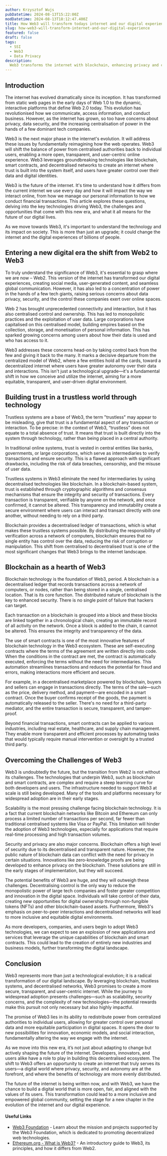 ```yaml
---
author: Krzysztof Wujs
pubDatetime: 2024-08-13T15:22:00Z
modDatetime: 2024-08-13T18:12:47.400Z
title: How Web3 will transform todays internet and our digital experience
slug: how-web3-will-transform-internet-and-our-digital-experience
featured: false
draft: false
tags:
  - SSI
  - Web3
  - Data Privacy
description:
  Web3 transforms the internet with blockchain, enhancing privacy and creating a secure, user-focused space.
---
```

## Introduction

The internet has evolved dramatically since its inception. It has transformed from static web pages in the early days of Web 1.0 to the dynamic, interactive platforms that define Web 2.0 today. This evolution has revolutionised how we communicate, access information, and conduct business. However, as the internet has grown, so too have concerns about privacy, data security, and the increasing centralisation of power in the hands of a few dominant tech companies.

Web3 is the next major phase in the internet's evolution. It will address these issues by fundamentally reimagining how the web operates. Web3 will shift the balance of power from centralised authorities back to individual users, enabling a more open, transparent, and user-centric online experience. Web3 leverages groundbreaking technologies like blockchain, smart contracts, and decentralised networks to create an internet where trust is built into the system itself, and users have greater control over their data and digital identities.

Web3 is the future of the internet. It's time to understand how it differs from the current internet we use every day and how it will impact the way we interact online, from how we manage our personal information to how we conduct financial transactions. This article explores these questions, delving into the key technologies driving Web3, the challenges and opportunities that come with this new era, and what it all means for the future of our digital lives.

As we move towards Web3, it's important to understand the technology and its impact on society. This is more than just an upgrade; it could change the internet and the digital experiences of billions of people.

## Entering a new digital era the shift from Web2 to Web3

To truly understand the significance of Web3, it's essential to grasp where we are now – Web2. This version of the internet has transformed our digital experiences, creating social media, user-generated content, and seamless global communication. However, it has also led to a concentration of power in the hands of a few tech giants, raising serious concerns about data privacy, security, and the control these companies exert over online spaces.

Web 2 has brought unprecedented connectivity and interaction, but it has also centralised control and ownership. This has led to monopolistic practices and the exploitation of user data. Large corporations have capitalised on this centralised model, building empires based on the collection, storage, and monetisation of personal information. This has sparked growing concerns among users about how their data is used and who has access to it.

Web3 addresses these concerns head-on by taking control back from the few and giving it back to the many. It marks a decisive departure from the centralized model of Web2, where a few entities hold all the cards, toward a decentralized internet where users have greater autonomy over their data and interactions. This isn't just a technological upgrade—it's a fundamental shift in how we conceive and utilize the internet, aiming for a more equitable, transparent, and user-driven digital environment.

## Building trust in a trustless world through technology

Trustless systems are a base of Web3, the term "trustless" may appear to be misleading, give that trust is a fundamental aspect of any transaction or interaction. To be precise: in the context of Web3, “trustless” does not equate to a total absence of trust. It means that trust is built directly into the system through technology, rather than being placed in a central authority.

In traditional online systems, trust is vested in central entities like banks, governments, or large corporations, which serve as intermediaries to verify transactions and ensure security. This is a flawed approach with significant drawbacks, including the risk of data breaches, censorship, and the misuse of user data.

Trustless systems in Web3 eliminate the need for intermediaries by using decentralised technologies like blockchain. In a blockchain-based system, trust is established through cryptographic algorithms and consensus mechanisms that ensure the integrity and security of transactions. Every transaction is transparent, verifiable by anyone on the network, and once confirmed, it cannot be altered. This transparency and immutability create a secure environment where users can interact and transact directly with one another, without needing to rely on a third party.

Blockchain provides a decentralised ledger of transactions, which is what makes these trustless systems possible. By distributing the responsibility of verification across a network of computers, blockchain ensures that no single entity has control over the data, reducing the risk of corruption or manipulation. This shift from centralised to decentralised trust is one of the most significant changes that Web3 brings to the internet landscape.

## Blockchain as a hearth of Web3

Blockchain technology is the foundation of Web3, period. A blockchain is a decentralised ledger that records transactions across a network of computers, or nodes, rather than being stored in a single, centralised location. That is its core function. The distributed nature of blockchain is the key to enhanced security. There is no single point of failure that hackers can target.

Each transaction on a blockchain is grouped into a block and these blocks are linked together in a chronological chain, creating an immutable record of all activity on the network. Once a block is added to the chain, it cannot be altered. This ensures the integrity and transparency of the data.

The use of smart contracts is one of the most innovative features of blockchain technology in the Web3 ecosystem. These are self-executing contracts where the terms of the agreement are written directly into code. When the conditions in the contract are met, the contract is automatically executed, enforcing the terms without the need for intermediaries. This automation streamlines transactions and reduces the potential for fraud and errors, making interactions more efficient and secure.

For example, in a decentralised marketplace powered by blockchain, buyers and sellers can engage in transactions directly. The terms of the sale—such as the price, delivery method, and payment—are encoded in a smart contract. Once the buyer confirms receipt of the goods, the payment is automatically released to the seller. There's no need for a third-party mediator, and the entire transaction is secure, transparent, and tamper-proof.

Beyond financial transactions, smart contracts can be applied to various industries, including real estate, healthcare, and supply chain management. They enable more transparent and efficient processes by automating tasks that would typically require manual intervention or oversight by a trusted third party.

## Overcoming the Challenges of Web3

Web3 is undoubtedly the future, but the transition from Web2 is not without its challenges. The technologies that underpin Web3, such as blockchain and smart contracts, are complex and require a steep learning curve for both developers and users. The infrastructure needed to support Web3 at scale is still being developed. Many of the tools and platforms necessary for widespread adoption are in their early stages.

Scalability is the most pressing challenge facing blockchain technology. It is a fact that current blockchain networks like Bitcoin and Ethereum can only process a limited number of transactions per second, far fewer than traditional centralised systems like Visa or PayPal. This limitation will hinder the adoption of Web3 technologies, especially for applications that require real-time processing and high transaction volumes.

Security and privacy are also major concerns. Blockchain offers a high level of security due to its decentralised and transparent nature. However, the public nature of blockchain data can conflict with the need for privacy in certain situations. Innovations like zero-knowledge proofs are being developed to enhance privacy on the blockchain. These solutions are still in the early stages of implementation, but they will succeed.

The potential benefits of Web3 are huge, and they will outweigh these challenges. Decentralising control is the only way to reduce the monopolistic power of large tech companies and foster greater competition and innovation in the digital space. Individuals will take control of their data, creating new opportunities for digital ownership through non-fungible tokens (NFTs) and other blockchain-based assets. Furthermore, Web3's emphasis on peer-to-peer interactions and decentralised networks will lead to more inclusive and equitable digital environments.

As more developers, companies, and users begin to adopt Web3 technologies, we can expect to see an explosion of new applications and services that leverage the unique capabilities of blockchain and smart contracts. This could lead to the creation of entirely new industries and business models, further transforming the digital landscape.

## Conclusion

Web3 represents more than just a technological evolution; it is a radical transformation of our digital landscape. By leveraging blockchain, trustless systems, and decentralised networks, Web3 promises to create a more secure, transparent, and user-centric internet. While the journey to widespread adoption presents challenges—such as scalability, security concerns, and the complexity of new technologies—the potential rewards make this pursuit not only necessary but also highly impactful.

The promise of Web3 lies in its ability to redistribute power from centralized authorities to individual users, allowing for greater control over personal data and more equitable participation in digital spaces. It opens the door to new possibilities for innovation, economic models, and social interaction, fundamentally altering the way we engage with the internet.

As we move into this new era, it’s not just about adapting to change but actively shaping the future of the internet. Developers, innovators, and users alike have a role to play in building this decentralised ecosystem. The shift to Web3 offers an opportunity to create an internet that truly serves its users—a digital world where privacy, security, and autonomy are at the forefront, and where the benefits of technology are more evenly distributed.

The future of the internet is being written now, and with Web3, we have the chance to build a digital world that is more open, fair, and aligned with the values of its users. This transformation could lead to a more inclusive and empowered global community, setting the stage for a new chapter in the evolution of the internet and our digital experience.

#### Useful Links

- [Web3 Foundation](https://web3.foundation/) - Learn about the mission and projects supported by the Web3 Foundation, which is dedicated to promoting decentralized web technologies.
- [Ethereum.org - What is Web3?](https://ethereum.org/en/web3/) - An introductory guide to Web3, its principles, and how it differs from Web2.
